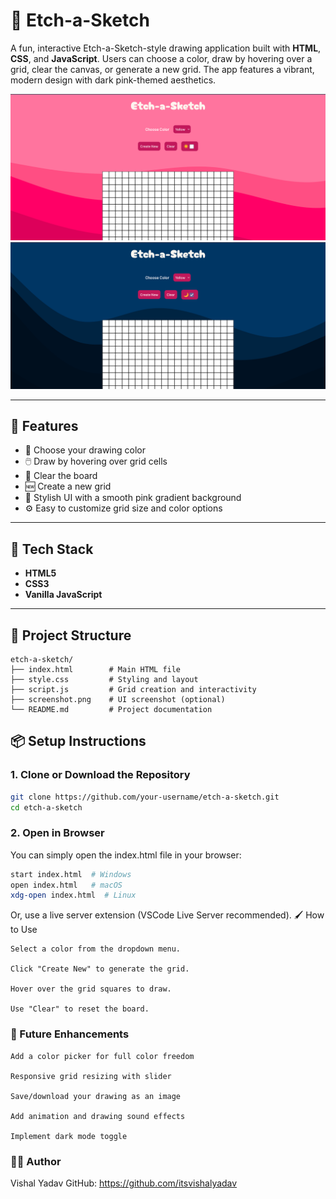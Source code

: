 # 🎨 Etch-a-Sketch

A fun, interactive Etch-a-Sketch-style drawing application built with **HTML**, **CSS**, and **JavaScript**. Users can choose a color, draw by hovering over a grid, clear the canvas, or generate a new grid. The app features a vibrant, modern design with dark pink-themed aesthetics.

![Etch-a-Sketch Screenshot](./assets/Screenshot%20from%202025-06-01%2012-44-01.png)
![](./assets/Screenshot%20from%202025-06-01%2012-44-11.png)

---

## 🚀 Features

- 🎨 Choose your drawing color
- 🖱️ Draw by hovering over grid cells
- 🔁 Clear the board
- 🆕 Create a new grid
- 💅 Stylish UI with a smooth pink gradient background
- ⚙️ Easy to customize grid size and color options

---

## 🧰 Tech Stack

- **HTML5**
- **CSS3**
- **Vanilla JavaScript**

---

## 📁 Project Structure

```plaintext
etch-a-sketch/
├── index.html        # Main HTML file
├── style.css         # Styling and layout
├── script.js         # Grid creation and interactivity
├── screenshot.png    # UI screenshot (optional)
└── README.md         # Project documentation
```

## 📦 Setup Instructions

### 1. Clone or Download the Repository

```bash
git clone https://github.com/your-username/etch-a-sketch.git
cd etch-a-sketch

```

### 2. Open in Browser

You can simply open the index.html file in your browser:

```bash
start index.html  # Windows
open index.html   # macOS
xdg-open index.html  # Linux

```

Or, use a live server extension (VSCode Live Server recommended).
🖌️ How to Use

    Select a color from the dropdown menu.

    Click "Create New" to generate the grid.

    Hover over the grid squares to draw.

    Use "Clear" to reset the board.

### 🎯 Future Enhancements

    Add a color picker for full color freedom

    Responsive grid resizing with slider

    Save/download your drawing as an image

    Add animation and drawing sound effects

    Implement dark mode toggle

### 🧑‍💻 Author

Vishal Yadav
GitHub: https://github.com/itsvishalyadav
